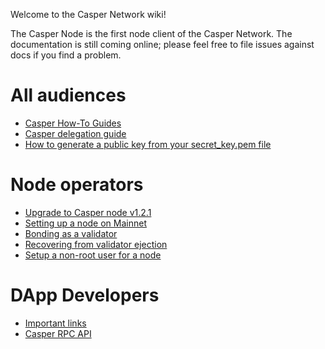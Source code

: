 Welcome to the Casper Network wiki!

The Casper Node is the first node client of the Casper Network. The documentation is still coming online; please feel free to file issues against docs if you find a problem.

# All audiences
- [Casper How-To Guides](https://docs.cspr.community/)
- [Casper delegation guide](https://github.com/casper-network/casper-node/wiki/Casper-Delegation-Guide)
- [How to generate a public key from your secret_key.pem file](https://github.com/casper-network/casper-node/wiki/ed25519-public-keys-from-secret_key.pem)

# Node operators
- [Upgrade to Casper node v1.2.1](https://github.com/casper-network/casper-node/wiki/Upgrade-to-Casper-node-v1.2.1)
- [Setting up a node on Mainnet](https://github.com/casper-network/casper-node/wiki/Mainnet-Node-Installation-Instructions)
- [Bonding as a validator](https://github.com/casper-network/casper-node/wiki/Bonding-as-a-Validator)
- [Recovering from validator ejection](https://github.com/casper-network/casper-node/wiki/Recover-from-Validator-Ejection)
- [Setup a non-root user for a node](https://github.com/casper-network/casper-node/wiki/Setup-non-root-user-for-node)

# DApp Developers
- [Important links](https://github.com/casper-network/casper-node/wiki/Important-Links-for-Developers)
- [Casper RPC API](http://casper-rpc-docs.s3-website-us-east-1.amazonaws.com/)